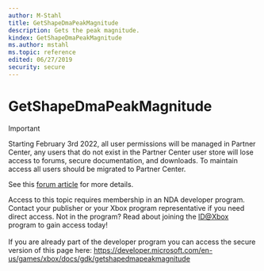 ```yaml
---
author: M-Stahl
title: GetShapeDmaPeakMagnitude
description: Gets the peak magnitude.
kindex: GetShapeDmaPeakMagnitude
ms.author: mstahl
ms.topic: reference
edited: 06/27/2019
security: secure
---
```


# GetShapeDmaPeakMagnitude
> [!IMPORTANT]
> Starting February 3rd 2022, all user permissions will be managed in Partner Center, any users that do not exist in the Partner Center user store will lose access to forums, secure documentation, and downloads. To maintain access all users should be migrated to Partner Center. <p></p>See this <a href="https://forums.xboxlive.com/articles/132187/breaking-change-user-access-for-forums-secure-docu.html">forum article</a> for more details.  

 Access to this topic requires membership in an NDA developer program. Contact your publisher or your Xbox program representative if you need direct access. Not in the program? Read about joining the <a href="https://www.xbox.com/Developers/id">ID@Xbox</a> program to gain access today!  <br/><br/>If you are already part of the developer program you can access the secure version of this page here: <a target="_blank" href="https://developer.microsoft.com/en-us/games/xbox/docs/gdk/getshapedmapeakmagnitude">https://developer.microsoft.com/en-us/games/xbox/docs/gdk/getshapedmapeakmagnitude</a>